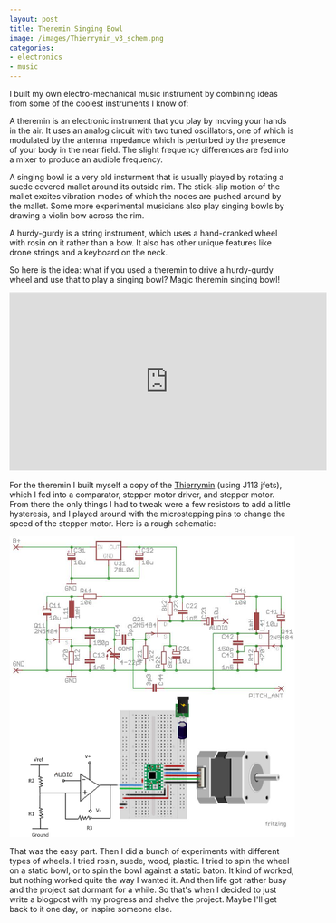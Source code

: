 ```yaml
---
layout: post
title: Theremin Singing Bowl
image: /images/Thierrymin_v3_schem.png
categories:
- electronics
- music
---
```


I built my own electro-mechanical music instrument by combining ideas from some of the coolest instruments I know of:

A theremin is an electronic instrument that you play by moving your hands in the air. It uses an analog circuit with two tuned oscillators, one of which is modulated by the antenna impedance which is perturbed by the presence of your body in the near field. The slight frequency differences are fed into a mixer to produce an audible frequency.

A singing bowl is a very old insturment that is usually played by rotating a suede covered mallet around its outside rim. The stick-slip motion of the mallet excites vibration modes of which the nodes are pushed around by the mallet. Some more experimental musicians also play singing bowls by drawing a violin bow across the rim.

A hurdy-gurdy is a string instrument, which uses a hand-cranked wheel with rosin on it rather than a bow. It also has other unique features like drone strings and a keyboard on the neck.

So here is the idea: what if you used a theremin to drive a hurdy-gurdy wheel and use that to play a singing bowl? Magic theremin singing bowl!

<iframe width="560" height="315" src="https://www.youtube-nocookie.com/embed/DvJmAOT3pbM?si=RvBnf3VKHoUuQq2C" title="YouTube video player" frameborder="0" allow="accelerometer; autoplay; clipboard-write; encrypted-media; gyroscope; picture-in-picture; web-share" allowfullscreen> </iframe>

For the theremin I built myself a copy of the [Thierrymin](http://www.thereminworld.com/Forums/T/29231/my-new-year-gift-to-tw-a-new-theremin-circuit) (using J113 jfets), which I fed into a comparator, stepper motor driver, and stepper motor. From there the only things I had to tweak were a few resistors to add a little hysteresis, and I played around with the microstepping pins to change the speed of the stepper motor. Here is a rough schematic:

![schematic](/images/Thierrymin_v3_schem.png)

That was the easy part. Then I did a bunch of experiments with different types of wheels. I tried rosin, suede, wood, plastic. I tried to spin the wheel on a static bowl, or to spin the bowl against a static baton. It kind of worked, but nothing worked quite the way I wanted it. And then life got rather busy and the project sat dormant for a while. So that's when I decided to just write a blogpost with my progress and shelve the project. Maybe I'll get back to it one day, or inspire someone else.